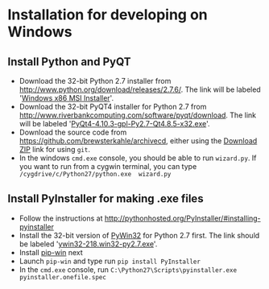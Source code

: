 # Installation for developing on Windows

## Install Python and PyQT

- Download the 32-bit Python 2.7 installer from http://www.python.org/download/releases/2.7.6/. The link will be labeled '[Windows x86 MSI Installer](http://www.python.org/ftp/python/2.7.6/python-2.7.6.msi)'.
- Download the 32-bit PyQT4 installer for Python 2.7 from http://www.riverbankcomputing.com/software/pyqt/download. The link will be labeled '[PyQt4-4.10.3-gpl-Py2.7-Qt4.8.5-x32.exe](http://sourceforge.net/projects/pyqt/files/PyQt4/PyQt-4.10.3/PyQt4-4.10.3-gpl-Py2.7-Qt4.8.5-x32.exe)'.
- Download the source code from https://github.com/brewsterkahle/archivecd, either using the [Download ZIP](https://github.com/brewsterkahle/archivecd/archive/master.zip) link for using `git`.
- In the windows `cmd.exe` console, you should be able to run `wizard.py`. If you want to run from a cygwin terminal, you can type ` /cygdrive/c/Python27/python.exe  wizard.py`

## Install PyInstaller for making .exe files

- Follow the instructions at http://pythonhosted.org/PyInstaller/#installing-pyinstaller
- Install the 32-bit version of [PyWin32](http://sourceforge.net/projects/pywin32/files/pywin32/) for Python 2.7 first. The link should be labeled '[ywin32-218.win32-py2.7.exe](http://sourceforge.net/projects/pywin32/files/pywin32/Build%20218/pywin32-218.win32-py2.7.exe/download)'.
- Install [pip-win](https://sites.google.com/site/pydatalog/python/pip-for-windows) next
- Launch `pip-win` and type run `pip install PyInstaller`
- In the `cmd.exe` console, run `C:\Python27\Scripts\pyinstaller.exe pyinstaller.onefile.spec`